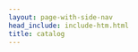 ```yaml
---
layout: page-with-side-nav
head_include: include-htm.html
title: catalog
---
```


<!-- <div data-include="./Catalogus03-2021.html"></div> -->
<div data-include="./SIM-Open Raads- en StatenInformatie-1-20230113.msword.html"></div>
